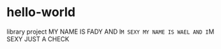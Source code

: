 # hello-world
library project
MY NAME IS FADY AND I`M SEXY
MY NAME IS WAEL AND I`M SEXY
JUST A CHECK
